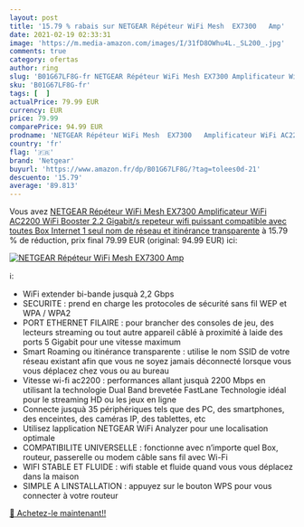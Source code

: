 ```yaml
---
layout: post
title: '15.79 % rabais sur NETGEAR Répéteur WiFi Mesh  EX7300   Amp'
date: 2021-02-19 02:33:31
image: 'https://m.media-amazon.com/images/I/31fD8OWhu4L._SL200_.jpg'
comments: true
category: ofertas
author: ring
slug: 'B01G67LF8G-fr NETGEAR Répéteur WiFi Mesh EX7300 Amplificateur WiFi...'
sku: 'B01G67LF8G-fr'
tags: [  ]
actualPrice: 79.99 EUR
currency: EUR
price: 79.99
comparePrice: 94.99 EUR
prodname: 'NETGEAR Répéteur WiFi Mesh  EX7300   Amplificateur WiFi AC2200  WiFi Booster  2.2 Gigabit/s  repeteur wifi puissant compatible avec toutes Box Internet  1 seul nom de réseau et itinérance transparente'
country: 'fr'
flag: '🇫🇷'
brand: 'Netgear'
buyurl: 'https://www.amazon.fr/dp/B01G67LF8G/?tag=tolees0d-21'
descuento: '15.79'
average: '89.813'
---
```


Vous avez [NETGEAR Répéteur WiFi Mesh  EX7300   Amplificateur WiFi AC2200  WiFi Booster  2.2 Gigabit/s  repeteur wifi puissant compatible avec toutes Box Internet  1 seul nom de réseau et itinérance transparente](https://www.amazon.fr/dp/B01G67LF8G/?tag=tolees0d-21)  à  15.79 % de réduction, prix final  79.99 EUR (original: 94.99 EUR) ici:

[![NETGEAR Répéteur WiFi Mesh  EX7300   Amp](https://m.media-amazon.com/images/I/31fD8OWhu4L._SL200_.jpg)](https://www.amazon.fr/dp/B01G67LF8G/?tag=tolees0d-21)

ℹ️:

- WiFi extender bi-bande jusquà 2,2 Gbps
- SECURITE : prend en charge les protocoles de sécurité sans fil WEP et WPA / WPA2
- PORT ETHERNET FILAIRE : pour brancher des consoles de jeu, des lecteurs streaming ou tout autre appareil câblé à proximité à laide des ports 5 Gigabit pour une vitesse maximum
- Smart Roaming ou itinérance transparente : utilise le nom SSID de votre réseau existant afin que vous ne soyez jamais déconnecté lorsque vous vous déplacez chez vous ou au bureau
- Vitesse wi-fi ac2200 : performances allant jusquà 2200 Mbps en utilisant la technologie Dual Band brevetée FastLane Technologie idéal pour le streaming HD ou les jeux en ligne
- Connecte jusquà 35 périphériques tels que des PC, des smartphones, des enceintes, des caméras IP, des tablettes, etc
- Utilisez lapplication NETGEAR WiFi Analyzer pour une localisation optimale
- COMPATIBILITE UNIVERSELLE : fonctionne avec n’importe quel Box, routeur, passerelle ou modem câble sans fil avec Wi-Fi
- WIFI STABLE ET FLUIDE : wifi stable et fluide quand vous vous déplacez dans la maison
- SIMPLE A LINSTALLATION : appuyez sur le bouton WPS pour vous connecter à votre routeur

[🛒 Achetez-le maintenant!!](https://www.amazon.fr/dp/B01G67LF8G/?tag=tolees0d-21)
